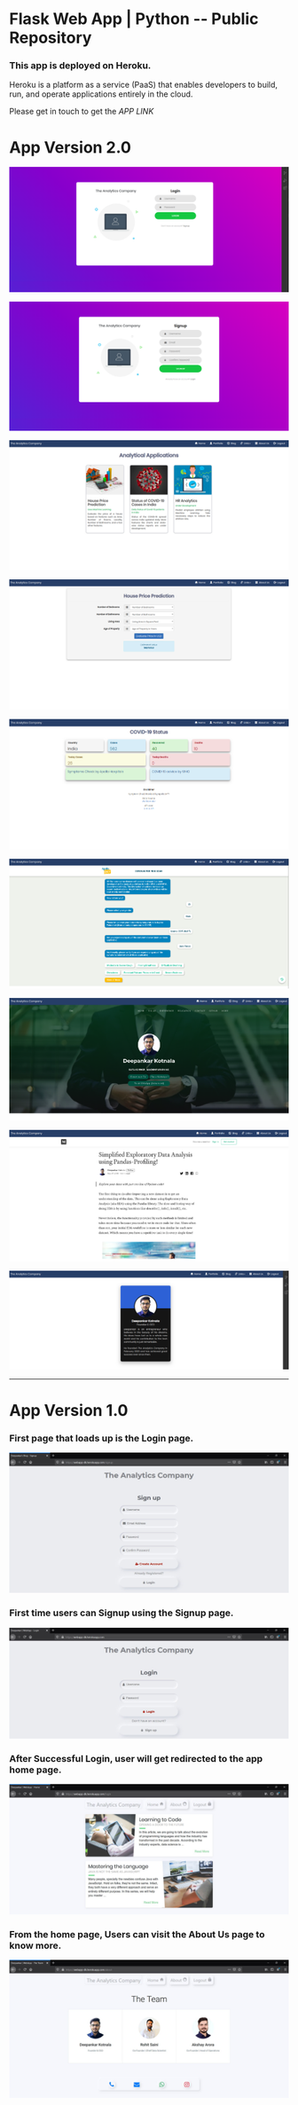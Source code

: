 # Flask Web App | Python  -- Public Repository

### This app is deployed on Heroku. 
Heroku is a platform as a service (PaaS) that enables developers to build, run, and operate applications entirely in the cloud.

Please get in touch to get the *APP LINK*

# App Version 2.0

![login](https://raw.githubusercontent.com/deepankarkotnala/FlaskWebAppPython-Public/master/Images/signin.png)

![login](https://raw.githubusercontent.com/deepankarkotnala/FlaskWebAppPython-Public/master/Images/signup.png)

![login](https://raw.githubusercontent.com/deepankarkotnala/FlaskWebAppPython-Public/master/Images/home.png)

![login](https://raw.githubusercontent.com/deepankarkotnala/FlaskWebAppPython-Public/master/Images/house.png)

![login](https://raw.githubusercontent.com/deepankarkotnala/FlaskWebAppPython-Public/master/Images/covid.png)

![login](https://raw.githubusercontent.com/deepankarkotnala/FlaskWebAppPython-Public/master/Images/apollo.png)

![login](https://raw.githubusercontent.com/deepankarkotnala/FlaskWebAppPython-Public/master/Images/portfolio.png)

![login](https://raw.githubusercontent.com/deepankarkotnala/FlaskWebAppPython-Public/master/Images/blog.png)

![login](https://raw.githubusercontent.com/deepankarkotnala/FlaskWebAppPython-Public/master/Images/about.png)


-------------------------

# App Version 1.0


### First page that loads up is the Login page.

![login](https://github.com/deepankarkotnala/FlaskWebAppPython-Public/blob/master/Images/login.JPG)

### First time users can Signup using the Signup page.

![signup](https://github.com/deepankarkotnala/FlaskWebAppPython-Public/blob/master/Images/signup.JPG)

### After Successful Login, user will get redirected to the app home page.

![home](https://github.com/deepankarkotnala/FlaskWebAppPython-Public/blob/master/Images/home.JPG)

### From the home page, Users can visit the About Us page to know more.
![aboutus](https://github.com/deepankarkotnala/FlaskWebAppPython-Public/blob/master/Images/about.JPG)

